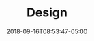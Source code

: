 ---
title: "Design"
description: "A selection of case studies and digital design projects from the previous few years. The projects are collaborative in nature, often working with other designers, developers and business owners."
pageDescription: "A selection of case studies and digital design projects from the previous few years. The projects are collaborative in nature, often working with other designers, developers and business owners."
date: 2018-09-16T08:53:47-05:00
draft: false
---